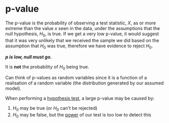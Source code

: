 # p-value

The p-value is the probability of observing a test statistic, $X$, as or more
extreme than the value $x$ seen in the data, under the assumptions that the null
hypothesis, $H_0$, is true. If we get a very low p-value, it would suggest
that it was very unlikely that we received the sample we did based on the
assumption that $H_0$ was true, therefore we have evidence to reject $H_0$.

***p is low, null must go.***

It is **not** the probability of $H_0$ being true.

Can think of p-values as random variables since it is a function of a
realisation of a random variable (the distribution generated by our assumed
model).

When performing a [hypothesis test](202210150928.md), a large p-value may be caused
by:
1. $H_0$ may be true (or $H_0$ can't be rejected)
1. $H_0$ may be false, but the [power](202210151142.md) of our test is too low to
   detect this
